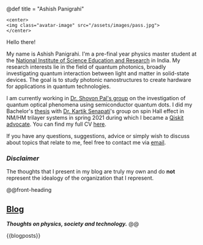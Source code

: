 @def title = "Ashish Panigrahi"

~~~
<center>
<img class="avatar-image" src="/assets/images/pass.jpg">
</center>
~~~

Hello there!

My name is Ashish Panigrahi. I'm a pre-final year physics master student at the [National Institute of Science Education and Research](https://www.niser.ac.in) in India. My research interests lie in the field of quantum photonics, broadly investigating quantum interaction between light and matter in solid-state devices. The goal is to study photonic nanostructures to create hardware for applications in quantum technologies.

I am currently working in [Dr. Shovon Pal's group](https://palshovon.wixsite.com/uthd) on the investigation of quantum optical phenomena using semiconductor quantum dots. I did my Bachelor's [thesis](assets/files/thesis.pdf) with [Dr. Kartik Senapati](https://www.niser.ac.in/users/kartik#profile-main)'s group on spin Hall effect in NM/HM trilayer systems in spring 2021 during which I became a [Qiskit advocate](https://qiskit.org/advocates/). You can find my full CV [here](assets/files/cv.pdf).

If you have any questions, suggestions, advice or simply wish to discuss about topics that relate to me, feel free to contact me via [email](mailto:ashish.panigrahi@niser.ac.in).

### *Disclaimer*

The thoughts that I present in my blog are truly my own and do **not** represent the idealogy of the organization that I represent.

@@front-heading
## [Blog](/blog/)

**_Thoughts on physics, society and technology._**
@@

{{blogposts}}
